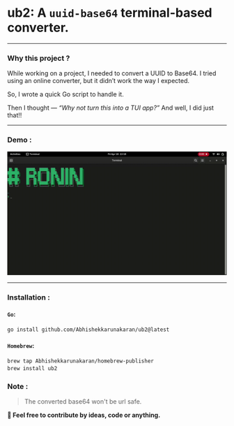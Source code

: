 # ub2: A `uuid-base64` terminal-based converter.
---
### Why this project ?
While working on a project, I needed to convert a UUID to Base64.
I tried using an online converter, but it didn’t work the way I expected.

So, I wrote a quick Go script to handle it.

Then I thought — *“Why not turn this into a TUI app?”*
And well, I did just that!!

---

### Demo :
![screen record](scr_rec.gif)

---

### Installation :

#### `Go`: 
```bash
go install github.com/Abhishekkarunakaran/ub2@latest
```

#### `Homebrew`:
```bash
brew tap Abhishekkarunakaran/homebrew-publisher
brew install ub2
```
### Note :
> The converted base64 won't be url safe.

**🤝 Feel free to contribute by ideas, code or anything.**
